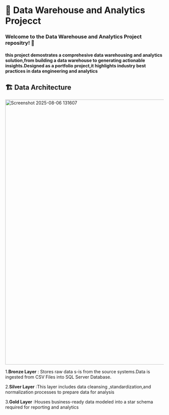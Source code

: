 # 🏬 Data Warehouse and Analytics Projecct
### Welcome to the Data Warehouse and Analytics Project repositry! 👋 
#### this project demostrates a comprehesive data warehousing and analytics solution,from building a data warehouse to generating actionable insights.Designed as a portfolio project,it highlights industry best practices in data engineering and analytics

## 🏗️  Data Architecture
<img width="1582" height="843" alt="Screenshot 2025-08-06 131607" src="https://github.com/user-attachments/assets/8e8755ff-ce82-45a8-b3a1-33f7f9e7792d" />

1.**Bronze Layer** : Stores raw data s-is from the source systems.Data is ingested from CSV Files into SQL Server Database.
 
 2.**Silver Layer** :This layer includes data cleansing ,standardization,and normalization processes to prepare data for analysis
      
 3.**Gold Layer** :Houses business-ready data modeled into a star schema required for reporting and analytics

